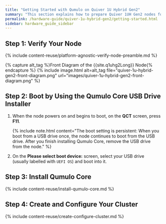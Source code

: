 ```yaml
---
title: "Getting Started with Qumulo on Quiver 1U Hybrid Gen2"
summary: "This section explains how to prepare Quiver 1UH Gen2 nodes for creating a Qumulo cluster."
permalink: /hardware-guide/quiver-1u-hybrid-gen2/getting-started.html
sidebar: hardware_guide_sidebar
---
```


## Step 1: Verify Your Node
{% include content-reuse/platform-agnostic-verify-node-preamble.md %}

   {% capture alt_tag %}Front Diagram of the {{site.q1uhg2Long}} Node{% endcapture %}
   {% include image.html alt=alt_tag file="quiver-1u-hybrid-gen2-front-diagram.png" url="images/quiver-1u-hybrid-gen2-front-diagram.png" %}


## Step 2: Boot by Using the Qumulo Core USB Drive Installer
1. When the node powers on and begins to boot, on the **QCT** screen, press **F11**.

   {% include note.html content="The boot setting is persistent: When you boot from a USB drive once, the node continues to boot from the USB drive. After you finish installing Qumulo Core, remove the USB drive from the node." %}

1. On the **Please select boot device:** screen, select your USB drive (usually labelled with `UEFI OS`) and boot into it.


## Step 3: Install Qumulo Core
{% include content-reuse/install-qumulo-core.md %}
   

## Step 4: Create and Configure Your Cluster
{% include content-reuse/create-configure-cluster.md %}
